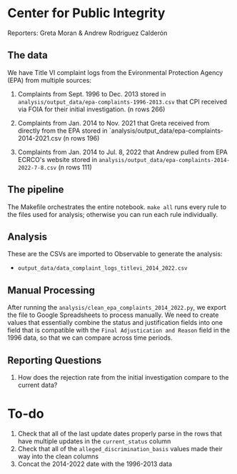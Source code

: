 # Center for Public Integrity

Reporters: Greta Moran & Andrew Rodriguez Calderón

## The data

We have Title VI complaint logs from the Evironmental Protection Agency (EPA) from multiple sources:

1. Complaints from Sept. 1996 to Dec. 2013 stored in `analysis/output_data/epa-complaints-1996-2013.csv` that CPI received via FOIA for their initial investigation. (n rows 266)

2. Complaints from Jan. 2014 to Nov. 2021 that Greta received from directly from the EPA stored in `analysis/output_data/epa-complaints-2014-2021.csv (n rows 196)

3. Complaints from Jan. 2014 to Jul. 8, 2022 that Andrew pulled from EPA ECRCO's website stored in `analysis/output_data/epa-complaints-2014-2022-7-8.csv` (n rows 111)

## The pipeline

The Makefile orchestrates the entire notebook. `make all` runs every rule to the files used for analysis; otherwise you can run each rule individually.

## Analysis

These are the CSVs are imported to Observable to generate the analysis:

- `output_data/data_complaint_logs_titlevi_2014_2022.csv`

## Manual Processing

After running the `analysis/clean_epa_complaints_2014_2022.py`, we export the file to Google Spreadsheets to process manually. We need to create values that essentially combine the status and justification fields into one field that is compatible with the `Final Adjustication and Reason` field in the 1996 data, so that we can compare across time periods.

## Reporting Questions

1. How does the rejection rate from the initial investigation compare to the current data?

# To-do

1. Check that all of the last update dates properly parse in the rows that have multiple updates in the `current_status` column
2. Check that all of the `alleged_discrimination_basis` values made their way into the clean columns
3. Concat the 2014-2022 date with the 1996-2013 data
